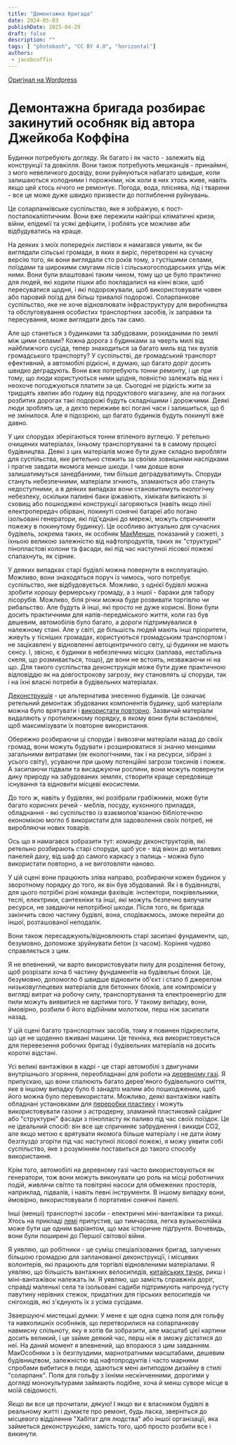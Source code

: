 ```yaml
---
title: "Демонтажна бригада"
date: 2024-05-03
publishDate: 2025-04-29
draft: false
description: ""
tags: [ "photobash", "CC BY 4.0", "horizontal"]
authors:
 - jacobcoffin
---
```


[Оригінал на Wordpress](https://jacobcoffinwrites.wordpress.com/2024/05/02/deconstruction-crew-disassembling-abandoned-mcmansions-so-the-material-can-be-reused/)

# Демонтажна бригада розбирає закинутий особняк від автора Джейкоба Коффіна

Будинки потребують догляду. Як багато і як часто - залежить від конструкції та довкілля. Вони також потребують мешканців - принаймні, з мого невеличкого досвіду, вони руйнуються набагато швидше, коли залишаються холодними і порожніми, ніж коли в них хтось живе, навіть якщо цей хтось нічого не ремонтує. Погода, вода, пліснява, лід і тварини - все це може дуже швидко призвести до поглиблення руйнувань.

Це соларпанківське суспільство, яке я зображую, є пост-постапокаліптичним. Вони вже пережили найгірші кліматичні кризи, війни, епідемії та усякі дефіцити, і роблять усе можливе аби відбудуватись на краще.

На деяких з моїх попередніх листівок я намагався уявити, як би виглядали сільські громади, в яких я виріс, перетворені на сучасну версію того, як вони виглядали сто років тому, з густішими селами, поїздами та широкими смугами лісів і сільськогосподарських угідь між ними. Вони були влаштовані таким чином, тому що це було практично для людей, які ходили пішки або покладалися на кінні візки, щоб пересуватися щодня, і які подорожували, щоб використовувати човен або паровий поїзд для більш тривалої подорожі. Соларпанкове суспільство, яке не хоче відновлювати інфраструктуру для виробництва та обслуговування особистих транспортних засобів, їх заправки та пересування, може виглядати десь так само.

Але що станеться з будинками та забудовами, розкиданими по землі між цими селами? Кожна дорога з будинками за чверть милі від найближчого сусіда, тепер знаходиться за багато миль від тих вузлів громадського транспорту? У суспільстві, де громадський транспорт ефективний, а автомобілі рідкісні, я думаю, що багато доріг досить швидко деградують. Вони вже потребують тонни ремонту, і це при тому, що люди користуються ними щодня, повністю залежать від них і неохоче погоджуються платити за це. Сьогодні не рідкість жити за тридцять хвилин або годину від продуктового магазину, але на поганих розбитих дорогах такі подорожі будуть складнішими і дорожчими. Деякі люди зроблять це, а дехто переживе всі погані часи і залишиться, що б не змінилося. Але я підозрюю, що багато будинків будуть покинуті вже давно.

У цих спорудах зберігаються тонни втіленого вуглецю. У ретельно очищених матеріалах, їхньому транспортуванні та в самому процесі будівництва. Деякі з цих матеріалів може бути дуже складно виробляти для суспільства, яке ретельно стежить за своїми зовнішніми наслідками і прагне завдати якомога менше шкоди. І чим довше вони залишатимуться занедбаними, тим більше деградуватимуть. Споруди стануть небезпечними, матеріали згниють, зламаються або стануть недоступними, а в деяких випадках вони становитимуть екологічну небезпеку, оскільки паливні баки іржавіють, хімікати витікають зі сховищ або пошкоджені конструкції загоряються (навіть якщо лінії електропередач обірвані, покинуті сонячні батареї або погано ізольовані генератори, які під'єднані до мережі, можуть спричинити пожежу в покинутому будинку). Це особливо актуально для сучасних будівель, зокрема таких, як особняк [МакМеншн](https://mcmansionhell.com/), показаний у сюжеті, з їхньою великою залежністю від нафтопродуктів, таких як "структурні" пінопластові колони та фасади, які під час наступної лісової пожежі спалахнуть, як сірник.

У деяких випадках старі будівлі можна повернути в експлуатацію. Можливо, вони знаходяться поруч із чимось, чого потребує суспільство, яке відбудовується. Можливо, з однієї будівлі можна зробити хорошу фермерську громаду, а з іншої - бараки для табору лісорубів. Можливо, біля річки можна буде розвивати торгівлю чи рибальство. Але будуть й інші, які просто не дуже корисні. Вони були досить практичними для напів-передміського життя, коли газ був дешевим, автомобілів було багато, а дороги підтримувалися в належному стані. Але у світі, де більшість людей мають інші пріоритети, живуть у тісніших громадах, користуються громадським транспортом і не зацікавлені у відновленні автоцентричного світу, ці будинки не мають сенсу. І, звісно, є будинки в небезпечних місцях (заплава, нестабільна скеля, що розмивається, тощо), де вони не встоять, незважаючи ні на що.
Для такого суспільства деконструкція може бути дуже практичною відповіддю як на довгострокову загрозу, яку становлять ці споруди, так і на їхні власні потреби в будівельних матеріалах.

[Деконструкція](https://www.epa.gov/large-scale-residential-demolition/reuse-and-recycling-opportunities-and-demolition) - це альтернатива знесенню будинків. Це означає ретельний демонтаж збудованих компонентів будинку, щоб матеріали можна було врятувати і [використати повторно](https://www.morrishabitat.org/programs/deconstruction). Зазвичай матеріали видаляють у протилежному порядку, в якому вони були встановлені, щоб максимізувати їх повторне використання.

Обережно розбираючи ці споруди і вивозячи матеріали назад до своїх громад, вони можуть будувати і розширюватися зі значно меншими загальними витратами (як екологічними, так і на ресурси, зібрані з усього світу), усуваючи при цьому потенційні загрози токсинів і пожеж. А засипаючи підвали та висаджуючи рослини, вони можуть повернути дику природу на забудованих землях, створити краще середовище існування та відновити місцеві екосистеми.

До того ж, навіть у будівлях, які розібрали грабіжники, може бути багато корисних речей - меблів, посуду, кухонного приладдя, обладнання - які суспільство із взаємопов'язаною бібліотечною економікою могло б використати для задоволення своїх потреб, не виробляючи нових товарів.

Ось що я намагався зобразити тут: команду деконструкторів, які ретельно розбирають старі споруди, щоб усе - від вікон до металевих панелей даху, від шаф до самого каркасу з палиць - можна було використати повторно, а не виготовляти наново.

У цій сцені вони працюють зліва направо, розбираючи кожен будинок у зворотному порядку до того, як він був збудований. Як і в будівництві, для цього потрібні різні команди фахівців: інспектори, покрівельники, теслі, електрики, сантехніки та інші, які можуть безпечно вилучати ресурси, не завдаючи непотрібної шкоди. Після того, як бригада закінчить свою частину будівлі, вона, сподіваємось, зможе перейти до іншої, розташованої неподалік.

Вони також пересаджують/відновлюють старі засипані фундаменти, що, безумовно, допоможе зруйнувати бетон (з часом). Коріння чудово справляється з цим.

Я не впевнений, чи варто використовувати пилу для розділення бетону, щоб розрізати хоча б частину фундаментів на будівельні блоки. Це, безумовно, допомогло б швидше відновити об'єкт і стало б джерелом низьковуглецевих матеріалів для бетонних блоків, але компроміси у вигляді витрат на робочу силу, транспортування та електроенергію для пили можуть виявитися не вартими того. У такому випадку, вони, ймовірно, розбили б його відбійним молотком, перш ніж засипати назад.

У цій сцені багато транспортних засобів, тому я повинен підкреслити, що це не щоденно вживані машини. Це техніка, яка використовується для перевезення робочих бригад і будівельних матеріалів на досить короткі відстані.

Усі великі вантажівки в кадрі - це старі автомобілі з двигунами внутрішнього згоряння, переобладнані для роботи на [деревному газі](https://solar.lowtechmagazine.com/2010/01/wood-gas-vehicles-firewood-in-the-fuel-tank/). Я припускаю, що вони спалюють багато дерев'яного будівельного сміття, яке в іншому випадку було б занадто малим або пошкодженим, щоб його можна було перевикористати. Можливо, деякі вантажівки навіть обладнані установками для [переробки пластику](https://solar.lowtechmagazine.com/2023/11/plastic-waste-in-the-fuel-tank/) і можуть використовувати газони з астродерну, зламаний пластиковий сайдинг або "структурні" фасади з пінопласту як паливо під час своїх поїздок. Це не ідеальний спосіб: він все ще спричиняє забруднення і викиди CO2, але якщо метою є врятувати якомога більше матеріалу і не дати йому безглуздо згоріти під час наступної лісової пожежі, я можу уявити собі суспільство, яке з розумінням поставиться до такого способу використання.

Крім того, автомобілі на деревному газі часто використовуються як генератори, тож вони можуть виконувати цю роль на місці роботничих подій, живлячи світло та повітряні насоси для обмежених просторів, наприклад, підвалів, і навіть певні інструменти. В іншому випадку вони, ймовірно, використовували б портативні сонячні панелі.

Інші (менші) транспортні засоби - електричні міні-вантажівки та рикші. Хтось на прикладі [лемі](https://slrpnk.net/post/9173975) припустив, що тимчасова, легка вузькоколійка може бути ще одним варіантом, що має історичне підґрунтя. Вочевидь, вони були поширені до Першої світової війни.

Я уявляю, що робітники - це суміш спеціалізованих бригад, залучених більшою громадою для запланованої деконструкції, і місцевих волонтерів, які працюють для торгівлі відновленими матеріалами. Я уявляю, що більшість вантажних велосипедів, [китайських тачок](https://solar.lowtechmagazine.com/2011/12/how-to-downsize-a-transport-network-the-chinese-wheelbarrow/), рикш і міні-вантажівок належать їм. Я уявляю, що замість справжніх доріг, справді маленькі села та ізольовані садиби підтримують напрочуд густу павутину нерівних стежок, придатних для гірських велосипедів чи снігоходів, які з'єднують їх з усіма сусідами.

Зваершуючі мистецькі думки: У мене є ще одна сцена поля для гольфу та навколишніх особняків, що перетворилися на соларпанкову навмисну спільноту, яку я хотів би зобразити, але масштаб цієї картини досить великий, і це займе деякий час, перш ніж я зможу дістатися до неї. На даний момент я впевнений, що впораюся з цим завданням. МакОсобняки з їх безглуздими, марнотратними масштабами, дешевим будівництвом, залежністю від нафтопродуктів і часто марними спробами вибитися в люди, здаються мені антиподом дизайну в стилі "соларпанк". Поля для гольфу з їхніми нескінченними, дорогими у догляді монокультурами займають подібне, хоча й менш суворе місце в моїй свідомості.

Якщо ви все це прочитали, дякую! І якщо ви є власником будівлі в реальному житті і думаєте про ремонт, будь ласка, зверніться до місцевого відділення "Хабітат для людства" або іншої організації, яка займеться деконструкцією, замість того, щоб просто розбити все і викинути.
